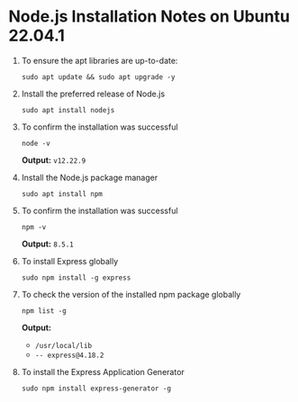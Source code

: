 # Node.js Installation Notes on Ubuntu 22.04.1

1. To ensure the apt libraries are up-to-date:

   `sudo apt update && sudo apt upgrade -y`


2. Install the preferred release of Node.js

   `sudo apt install nodejs`
  
   
3. To confirm the installation was successful

   `node -v`
   
   **Output:** `v12.22.9`
   
   
4. Install the Node.js package manager 

   `sudo apt install npm`	
   
   
5. To confirm the installation was successful

   `npm -v`
   
   **Output:** `8.5.1`
   
   
6. To install Express globally

   `sudo npm install -g express`
   
   
7. To check the version of the installed npm package globally   

   `npm list -g`
   
   **Output:** 
   
   - `/usr/local/lib`
   - `-- express@4.18.2`
	   
	  
8. To install the Express Application Generator	   

   `sudo npm install express-generator -g`	
